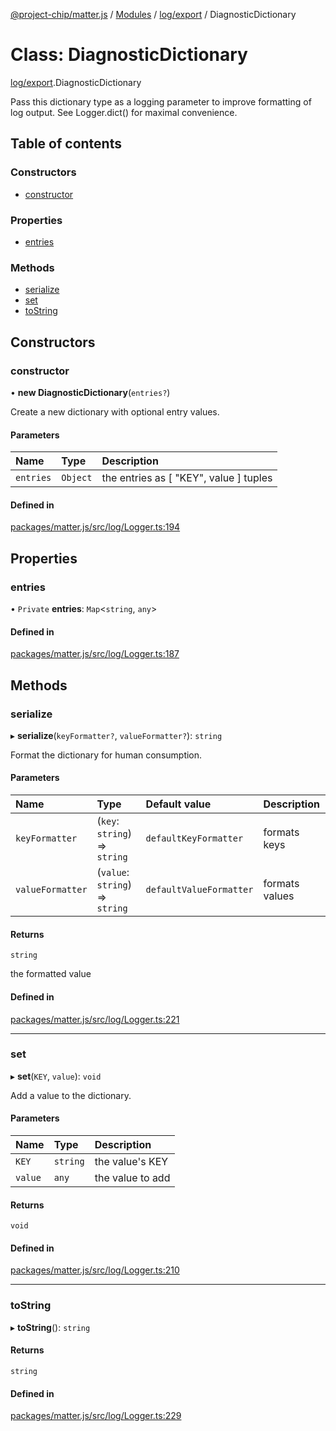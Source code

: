 [@project-chip/matter.js](../README.md) / [Modules](../modules.md) / [log/export](../modules/log_export.md) / DiagnosticDictionary

# Class: DiagnosticDictionary

[log/export](../modules/log_export.md).DiagnosticDictionary

Pass this dictionary type as a logging parameter to improve formatting of
log output.  See Logger.dict() for maximal convenience.

## Table of contents

### Constructors

- [constructor](log_export.DiagnosticDictionary.md#constructor)

### Properties

- [entries](log_export.DiagnosticDictionary.md#entries)

### Methods

- [serialize](log_export.DiagnosticDictionary.md#serialize)
- [set](log_export.DiagnosticDictionary.md#set)
- [toString](log_export.DiagnosticDictionary.md#tostring)

## Constructors

### constructor

• **new DiagnosticDictionary**(`entries?`)

Create a new dictionary with optional entry values.

#### Parameters

| Name | Type | Description |
| :------ | :------ | :------ |
| `entries` | `Object` | the entries as [ "KEY", value ] tuples |

#### Defined in

[packages/matter.js/src/log/Logger.ts:194](https://github.com/project-chip/matter.js/blob/16d5b0d/packages/matter.js/src/log/Logger.ts#L194)

## Properties

### entries

• `Private` **entries**: `Map`<`string`, `any`\>

#### Defined in

[packages/matter.js/src/log/Logger.ts:187](https://github.com/project-chip/matter.js/blob/16d5b0d/packages/matter.js/src/log/Logger.ts#L187)

## Methods

### serialize

▸ **serialize**(`keyFormatter?`, `valueFormatter?`): `string`

Format the dictionary for human consumption.

#### Parameters

| Name | Type | Default value | Description |
| :------ | :------ | :------ | :------ |
| `keyFormatter` | (`key`: `string`) => `string` | `defaultKeyFormatter` | formats keys |
| `valueFormatter` | (`value`: `string`) => `string` | `defaultValueFormatter` | formats values |

#### Returns

`string`

the formatted value

#### Defined in

[packages/matter.js/src/log/Logger.ts:221](https://github.com/project-chip/matter.js/blob/16d5b0d/packages/matter.js/src/log/Logger.ts#L221)

___

### set

▸ **set**(`KEY`, `value`): `void`

Add a value to the dictionary.

#### Parameters

| Name | Type | Description |
| :------ | :------ | :------ |
| `KEY` | `string` | the value's KEY |
| `value` | `any` | the value to add |

#### Returns

`void`

#### Defined in

[packages/matter.js/src/log/Logger.ts:210](https://github.com/project-chip/matter.js/blob/16d5b0d/packages/matter.js/src/log/Logger.ts#L210)

___

### toString

▸ **toString**(): `string`

#### Returns

`string`

#### Defined in

[packages/matter.js/src/log/Logger.ts:229](https://github.com/project-chip/matter.js/blob/16d5b0d/packages/matter.js/src/log/Logger.ts#L229)
